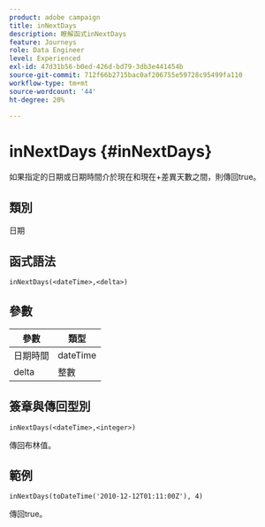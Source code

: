 ```yaml
---
product: adobe campaign
title: inNextDays
description: 瞭解函式inNextDays
feature: Journeys
role: Data Engineer
level: Experienced
exl-id: 47d31b56-b0ed-426d-bd79-3db3e441454b
source-git-commit: 712f66b2715bac0af206755e59728c95499fa110
workflow-type: tm+mt
source-wordcount: '44'
ht-degree: 20%

---
```


# inNextDays {#inNextDays}

如果指定的日期或日期時間介於現在和現在+差異天數之間，則傳回true。

## 類別

日期

## 函式語法

`inNextDays(<dateTime>,<delta>)`

## 參數

| 參數 | 類型 |
|-----------|------------------|
| 日期時間 | dateTime |
| delta | 整數 |

## 簽章與傳回型別

`inNextDays(<dateTime>,<integer>)`

傳回布林值。

## 範例

`inNextDays(toDateTime('2010-12-12T01:11:00Z'), 4)`

傳回true。

